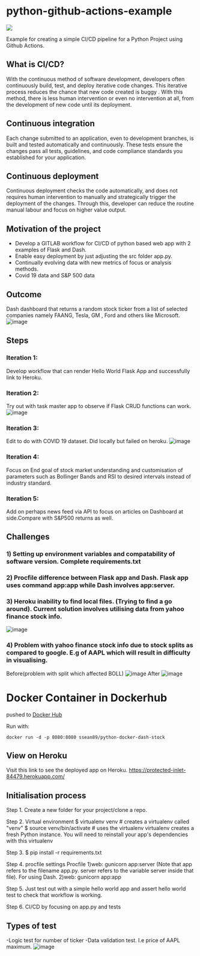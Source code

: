 # python-github-actions-example

![](https://github.com/nikhilkumarsingh/python-github-actions-example/workflows/Python%20application/badge.svg)

Example for creating a simple CI/CD pipeline for a Python Project using Github Actions.

## What is CI/CD?
With the continuous method of software development, developers often continuously build, test, and deploy iterative code changes. This iterative process reduces the chance that new code created is  buggy . With this method, there is less human intervention or even no intervention at all, from the development of new code until its deployment.

## Continuous integration
Each change submitted to an application, even to development branches, is built and tested automatically and continuously. These tests ensure the changes pass all tests, guidelines, and code compliance standards you established for your application.

## Continuous deployment
Continuous deployment checks the code automatically, and does not requires human intervention to manually and strategically trigger the deployment of the changes. Through this, developer can reduce the routine manual labour and focus on higher value output.

## Motivation of the project
- Develop a GITLAB workflow for CI/CD of python based web app with 2 examples of Flask and Dash.
- Enable easy deployment by just adjusting the src folder app.py.
- Continually evolving data with new metrics of focus or analysis methods.
- Covid 19 data and S&P 500 data

## Outcome
Dash dashboard that returns a random stock ticker from a list of selected companies namely FAANG, Tesla, GM , Ford and others like Microsoft.
![image](screenshots/Tesla_stock_ticker_example.JPG)

## Steps
### Iteration 1:
Develop workflow that can render Hello World Flask App and successfully link to Heroku.
### Iteration 2:
Try out with task master app to observe if Flask CRUD functions can work.
![image](screenshots/Task_CRUD_practice.JPG)
### Iteration 3: 
Edit to do with COVID 19 dataset. Did locally but failed on heroku.
![image](screenshots/Covid_data.JPG)
### Iteration 4:
Focus on End goal of stock market understanding and customisation of parameters such as Bollinger Bands and RSI to desired intervals instead of industry standard.

### Iteration 5:
Add on perhaps news feed via API to focus on articles on Dashboard at side.Compare with S&P500 returns as well.
## Challenges
### 1) Setting up environment variables and compatability of software version. Complete requirements.txt

### 2) Procfile difference between Flask app and Dash. Flask app uses command app:app while Dash involves app:server.

### 3) Heroku inability to find local files. (Trying to find a go around). Current solution involves utilising data from yahoo finance stock info.
![image](screenshots/Heroku_deployment_success_but_app_error.JPG)

### 4) Problem with yahoo finance stock info due to stock splits as compared to google. E.g of AAPL which will result in difficulty in visualising.
Before(problem with split which affected BOLL)
![image](screenshots/AAPL_Boll_bands_pre_update.JPG)
After
![image](screenshots/Updated_boll_bands.JPG)


# Docker Container in Dockerhub

pushed to [Docker Hub](https://hub.docker.com/r/ssean89/python-docker-dash-stock)

Run with:

`docker run -d -p 8080:8080 ssean89/python-docker-dash-stock`

## View on Heroku
Visit this link to see the deployed app on Heroku.
https://protected-inlet-84479.herokuapp.com/

## Initialisation process
Step 1. Create a new folder for your project/clone a repo.

Step 2. Virtual environment
$ virtualenv venv # creates a virtualenv called "venv"
$ source venv/bin/activate # uses the virtualenv
virtualenv creates a fresh Python instance. You will need to reinstall your app's dependencies with this virtualenv

Step 3. $ pip install -r requirements.txt

Step 4. procfile settings
Procfile
1)web: gunicorn app:server
(Note that app refers to the filename app.py. server refers to the variable server inside that file).
For using Dash.
2)web: gunicorn app:app

Step 5. Just test out with a simple hello world app and assert hello world test to check that workflow is working.

Step 6. CI/CD by focusing on app.py and tests

## Types of test
-Logic test for number of ticker
-Data validation test. I.e price of AAPL maximum.
![image](screenshots/testing_assertion_error_for_ATH.JPG)

